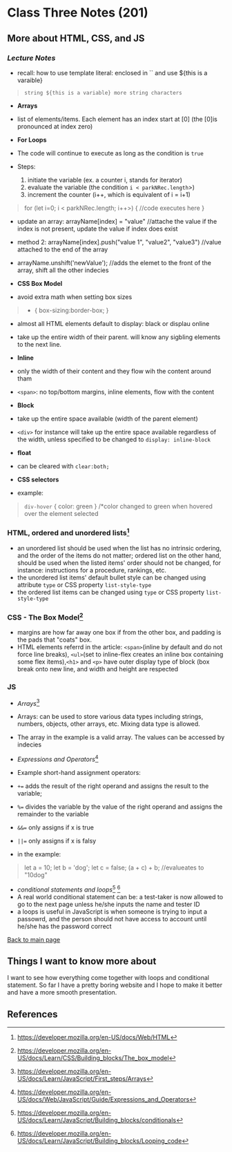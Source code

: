 # Class Three Notes (201)

## More about HTML, CSS, and JS

### *Lecture Notes*

- recall: how to use template literal: enclosed in `` and use ${this is a varaible}

> `string ${this is a variable} more string characters`

- **Arrays**
- list of elements/items. Each element has an index start at [0] (the [0]is pronounced at index zero)

- **For Loops**
- The code will continue to execute as long as the condition is `true`
- Steps:
    1. initiate the variable (ex. a counter i, stands for iterator)
    2. evaluate the variable (the condition `i < parkNRec.length`>)
    3. increment the counter (i++, which is equivalent of i = i+1)

> for (let i=0; i < parkNRec.length; i++>) {
>    //code executes here
>  }

- update an array: arrayName[index] = "value" //attache the value if the index is not present, update the value if index does exist
- method 2: arrayName[index].push("value 1", "value2", "value3") //value attached to the end of the array
- arrayName.unshift('newValue'); //adds the elemet to the front of the array, shift all the other indecies

- **CSS Box Model**
- avoid extra math when setting box sizes

>* {
>    box-sizing:border-box;
> }

- almost all HTML elements default to display: black or displau online
- take up the entire width of their parent. will know any sigbling elements to the next line.

- **Inline**
- only the width of their content and they flow wih the content around tham
- `<span>`: no top/bottom margins, inline elements, flow with the content

- **Block**
- take up the entire space available (width of the parent element)
- `<div>` for instance will take up the entire space available regardless of the width, unless specified to be changed to `display: inline-block`

- **float**
- can be cleared with `clear:both;`

- **CSS selectors**
- example: 

> `div-hover` {
>   color: green
> }     /*color changed to green when hovered over the element selected

### HTML, ordered and unordered lists[^1]

- an unordered list should be used when the list has no intrinsic ordering, and the order of the items do not matter; ordered list on the other hand, should be used when the listed items' order should not be changed, for instance: instructions for a procedure, rankings, etc. 
- the unordered list items' default bullet style can be changed using attribute `type` or CSS property `list-style-type`
- the ordered list items can be changed using `type` or CSS property `list-style-type`

### CSS - The Box Model[^2]

- margins are how far away one box if from the other box, and padding is the pads that "coats" box.
- HTML elements referrd in the article: `<span>`(inline by default and do not force line breaks), `<ul>`(set to inline-flex creates an inline box containing some flex items),`<h1>` and `<p>` have outer display type of block (box break onto new line, and width and height are respected

### JS

- *Arrays*[^3]
- Arrays: can be used to store various data types including strings, numbers, objects, other arrays, etc. Mixing data type is allowed. 
- The array in the example is a valid array. The values can be accessed by indecies

- *Expressions and Operators*[^4]
- Example short-hand assignment operators: 
- `+=` adds the result of the right operand and assigns the result to the variable; 
- `%=` divides the variable by the value of the right operand and assigns the remainder to the variable
- `&&=` only assigns if x is true
- `||=` only assigns if x is falsy
- in the example:

 >let a = 10;
 >let b = 'dog';
 >let c = false;
 >(a + c) + b; //evalueates to "10dog"

- *conditional statements and loops*[^5] [^6]
- A real world conditional statement can be: a test-taker is now allowed to go to the next page unless he/she inputs the name and tester ID
- a loops is useful in JavaScript is when someone is trying to input a passowrd, and the person should not have access to account until he/she has the password correct

 [Back to main page](https://mirandalu2020.github.io/reading-notes/)

## Things I want to know more about

I want to see how everything come together with loops and conditional statement. So far I have a pretty boring website and I hope to make it better and have a more smooth presentation. 

## References

[^1]:https://developer.mozilla.org/en-US/docs/Web/HTML
[^2]:https://developer.mozilla.org/en-US/docs/Learn/CSS/Building_blocks/The_box_model 
[^3]:https://developer.mozilla.org/en-US/docs/Learn/JavaScript/First_steps/Arrays 
[^4]:https://developer.mozilla.org/en-US/docs/Web/JavaScript/Guide/Expressions_and_Operators
[^5]:https://developer.mozilla.org/en-US/docs/Learn/JavaScript/Building_blocks/conditionals 
[^6]:https://developer.mozilla.org/en-US/docs/Learn/JavaScript/Building_blocks/Looping_code
